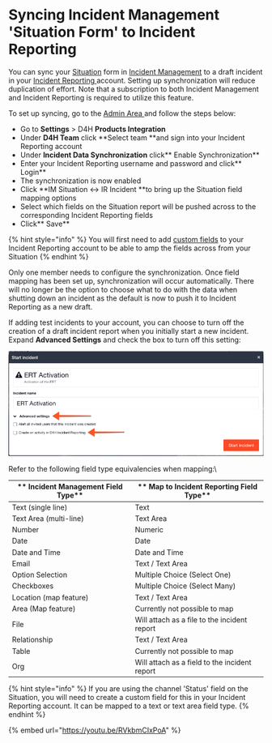 # Syncing Incident Management 'Situation Form' to Incident Reporting

You can sync your [Situation](../../../situation/) form in [Incident Management](../../../getting-started.md) to a draft incident in your [Incident Reporting ](../../../../incident-reporting/getting-started.md)account. Setting up synchronization will reduce duplication of effort. Note that a subscription to both Incident Management and Incident Reporting is required to utilize this feature. 

To set up syncing, go to the [Admin Area ](../../)and follow the steps below:

* Go to **Settings** > D4H **Products Integration**
* Under **D4H Team** click **Select team **and sign into your Incident Reporting account
* Under **Incident Data Synchronization** click** Enable Synchronization**
* Enter your Incident Reporting username and password and click** Login**
* The synchronization is now enabled
* Click **IM Situation <-> IR Incident **to bring up the Situation field mapping options
* Select which fields on the Situation report will be pushed across to the corresponding Incident Reporting fields
* Click** Save**

{% hint style="info" %}
You will first need to add [custom fields](../../../../shared-services/custom-fields/) to your Incident Reporting account to be able to amp the fields across from your Situation
{% endhint %}

Only one member needs to configure the synchronization. Once field mapping has been set up, synchronization will occur automatically. There will no longer be the option to choose what to do with the data when shutting down an incident as the default is now to push it to Incident Reporting as a new draft. 

If adding test incidents to your account, you can choose to turn off the creation of a draft incident report when you initially start a new incident. Expand **Advanced Settings** and check the box to turn off this setting:

![](<../../../../.gitbook/assets/syncing incident report.png>)

Refer to the following field type equivalencies when mapping:\


| ** Incident Management Field Type** | ** Map to Incident Reporting Field Type**      |
| ----------------------------------- | ---------------------------------------------- |
|  Text (single line)                 |  Text                                          |
|  Text Area (multi-line)             |  Text Area                                     |
|  Number                             |  Numeric                                       |
|  Date                               |  Date                                          |
|  Date and Time                      |  Date and Time                                 |
|  Email                              |  Text / Text Area                              |
|  Option Selection                   |  Multiple Choice (Select One)                  |
|  Checkboxes                         |  Multiple Choice (Select Many)                 |
|  Location (map feature)             |  Text / Text Area                              |
|  Area (Map feature)                 |  Currently not possible to map                 |
|  File                               |  Will attach as a file to the incident report  |
|  Relationship                       |  Text / Text Area                              |
|  Table                              |  Currently not possible to map                 |
|  Org                                |  Will attach as a field to the incident report |

{% hint style="info" %}
If you are using the channel 'Status' field on the Situation, you will need to create a custom field for this in your Incident Reporting account. It can be mapped to a text or text area field type. 
{% endhint %}

{% embed url="https://youtu.be/RVkbmCIxPoA" %}

